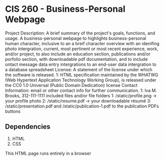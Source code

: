 # CIS 260 - Business-Personal Webpage
Project Description: A brief summary of the project's goals, functions, and usage. 
A business-personal webpage to highlights business-personal human character, inclusive to an a breif character overview
with an idenifing photo intergration, current, most pertinent or most recent experience, work, and/or project, to also include an education section, publications and/or porfolio section, with downloadable pdf documentation, and to include ontact message data entry intergrations to an end-user data intergration to a database spreadsheet
License: A statement of the license under which the software is released. 
1: HTML specification maintained by the WHATWG (Web Hypertext Application Technology Working Group), is released under the CC0 1.0 Universal (Public Domain Dedication) license
Contact Information: email or other contact info for further communication.
1: Iva M. Brooks, 312-111-1111
included files and/or file folders
1: /static/profile.png → your profile photo
2: /static/resume.pdf → your downloadable résumé
3: /static/presentation.pdf and /static/publication-1.pdf to the publication PDFs buttons

## Dependencies
1. HTML 
2. CSS

This HTML page runs entirely in a browser
